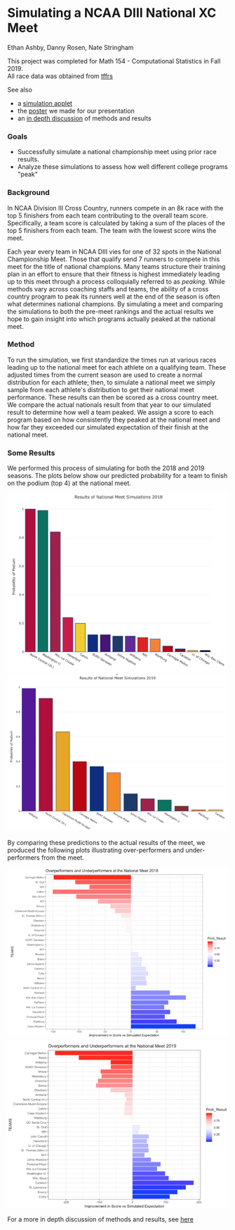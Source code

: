 # Simulating a NCAA DIII National XC Meet
Ethan Ashby, Danny Rosen, Nate Stringham

This project was completed for Math 154 - Computational Statistics in Fall 2019.  
All race data was obtained from [tffrs](https://tfrrs.org/)

See also
* a [simulation applet](https://n8stringham.shinyapps.io/CrossCountry_Simulator)
* the [poster](xc-simulating/Math154-FinalProject-Slides.pdf) we made for our presentation
* an [in depth discussion](xc-simulating/TeamRunning-FinalWriteUp.html) of methods and results

### Goals
* Successfully simulate a national championship meet using prior race results.
* Analyze these simulations to assess how well different college programs "peak"
 
### Background
In NCAA Division III Cross Country, runners compete in an 8k race with the top 5 finishers from each team contributing to the overall team score. Specifically, a team score is calculated by taking a sum of the  places of the top 5 finishers from each team. The team with the lowest score wins the meet.

Each year every team in NCAA DIII vies for one of 32 spots in the National Championship Meet. Those that qualify send 7 runners to compete in this meet for the title of national champions. Many teams structure their training plan in an effort to ensure that their fitness is highest immediately leading up to this meet through a process colloquially referred to as *peaking*. While methods vary across coaching staffs and teams, the ability of a cross country program to peak its runners well at the end of the season is often what determines national champions. By simulating a meet and comparing the simulations to both the pre-meet rankings and the actual results we hope to gain insight into which programs actually peaked at the national meet. 

### Method
 To run the simulation, we first standardize the times run at various races leading up to the national meet for each athlete on a qualifying team. These adjusted times from the current season are used to create a normal distribution for each athlete; then, to simulate a national meet we simply sample from each athlete's distribution to get their national meet performance. These results can then be scored as a cross country meet. We compare the actual nationals result from that year to our simulated result to determine how well a team peaked. We assign a score to each program based on how consistently they peaked at the national meet and how far they exceeded our simulated expectation of their finish at the national meet.


### Some Results
We performed this process of simulating for both the 2018 and 2019 seasons. The plots below show our predicted probability for a team to finish on the podium (top 4) at the national meet.

![2018-pred](images/pred-2018.png)
![2019-pred](images/pred-2019.png)

By comparing these predictions to the actual results of the meet, we produced the following plots illustrating over-performers and under-performers from the meet.

![2018-peak](images/peakers-2018.png)
![2019-peak](images/peakers-2019.png)<br>

For a more in depth discussion of methods and results, see [here](xc-simulating/TeamRunning-FinalWriteUp.html)



			
